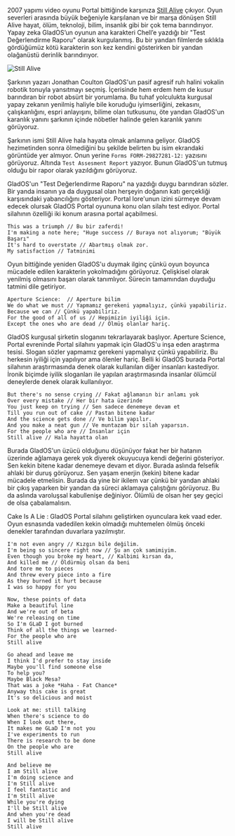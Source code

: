 2007 yapımı video oyunu Portal bittiğinde karşınıza [Still Alive](https://www.youtube.com/watch?v=36reZ9-3VK0) çıkıyor. 
Oyun severleri arasında büyük beğeniyle karşılanan ve bir marşa dönüşen Still Alive hayat, ölüm, teknoloji, bilim, insanlık gibi bir çok tema barındırıyor. Yapay zeka GladOS’un oyunun ana karakteri Chell’e yazdığı bir "Test Değerlendirme Raporu" olarak kurgulanmış. Bu bir yandan filmlerde sıklıkla gördüğümüz kötü karakterin son kez kendini gösterirken  bir yandan olağanüstü derinlik barındırıyor.

<img src="https://derinmavi.io/images/still-alive.png" alt="Still Alive" class="img-fluid">

<!--more-->

Şarkının yazarı Jonathan Coulton GladOS'un pasif agresif ruh halini vokalin robotik tonuyla yansıtmayı seçmiş. İçerisinde hem erdem hem de kusur barındıran bir robot absürt bir yorumlama. Bu tuhaf yolculukta kurgusal yapay zekanın yenilmiş haliyle bile koruduğu iyimserliğini, zekasını, çalışkanlığını, espri anlayışını, bilime olan tutkusunu, öte yandan GladOS'un karanlık yanını şarkının içinde nöbetler halinde gelen karanlık yanını görüyoruz.

Şarkının ismi Still Alive hala hayata olmak anlamına geliyor. GladOS hezimetinden sonra ölmediğini bu şekilde belirten bu isim ekrandaki görüntüde yer almıyor. Onun yerine
`Forms FORM-29827281-12:` yazısını görüyoruz. Altında `Test Assesment Report` yazıyor. Bunun GladOS'un tutmuş olduğu bir rapor olarak yazıldığını görüyoruz.

GladOS'un "Test Değerlendirme Raporu" na yazdığı duygu barındıran sözler. Bir yanda insanın ya da duygusal olan herşeyin doğanın katı gerçekliği karşısındaki yabancılığını gösteriyor. Portal lore'unun izini sürmeye devam edecek olursak GladOS Portal oyununa konu olan silahı test ediyor. Portal silahının özelliği iki konum arasına portal açabilmesi.

```
This was a triumph // Bu bir zaferdi!
I'm making a note here; "Huge success // Buraya not alıyorum; "Büyük Başarı"
It's hard to overstate // Abartmış olmak zor.
My satisfaction // Tatminimi
```

Oyun bittiğinde yeniden GladOS'u duymak ilginç çünkü oyun boyunca mücadele edilen karakterin yokolmadığını görüyoruz. Çelişkisel olarak yenilmiş olmasını başarı olarak tanımlıyor. Sürecin tamamından duyduğu tatmini dile getiriyor.


```
Aperture Science:  // Aperture bilim
We do what we must // Yapmamız gerekeni yapmalıyız, çünkü yapabiliriz.
Because we can // Çünkü yapabiliriz.
For the good of all of us // Hepimizin iyiliği için.
Except the ones who are dead // Ölmüş olanlar hariç.
```

GladOS kurgusal şirketin sloganını tekrarlayarak başlıyor. Aperture Science, Portal evreninde Portal silahını yapmak için GladOS'u inşa eden araştırma tesisi.
Slogan sözler yapmamız gerekeni yapmalıyız çünkü yapabiliriz. Bu herkesin iyiliği için yapılıyor ama ölenler hariç. Belli ki GladOS burada Portal silahının araştırmasında denek olarak kullanılan diğer insanları kastediyor. İronik biçimde iyilik sloganları ile yapılan araştırmasında insanlar ölümcül deneylerde denek olarak kullanılıyor.

```
But there's no sense crying // Fakat ağlamanın bir anlamı yok
Over every mistake // Her bir hata üzerinde
You just keep on trying // Sen sadece denemeye devam et
Till you run out of cake // Pastan bitene kadar
And the science gets done // Ve bilim yapılır.
And you make a neat gun // Ve muntazam bir silah yaparsın.
For the people who are // İnsanlar için
Still alive // Hala hayatta olan
```

Burada GladOS'un üzücü olduğunu düşünüyor fakat her bir hatanın üzerinde ağlamaya gerek yok diyerek okuyucuya kendi değerini gösteriyor. Sen kekin bitene kadar denemeye devam et diyor. Burada aslında felsefik ahlaki bir duruş görüyoruz. Sen yaşam enerjin (kekin) bitene kadar mücadele etmelisin. Burada da yine bir ikilem var çünkü bir yandan ahlaki bir çıkış yaparken bir yandan da süreci aklamaya çalıştığını görüyoruz. Bu da aslında varoluşsal kabullenişe değiniyor. Ölümlü de olsan her şey geçici de olsa çabalamalısın.

Cake Is A Lie : GladOS Portal silahını geliştirken oyunculara kek vaad eder. Oyun esnasında vadedilen kekin olmadığı muhtemelen ölmüş önceki denekler tarafından duvarlara yazılmıştır.

```
I'm not even angry // Kızgın bile değilim.
I'm being so sincere right now // Şu an çok samimiyim.
Even though you broke my heart, // Kalbimi kırsan da,
And killed me // Öldürmüş olsan da beni
And tore me to pieces
And threw every piece into a fire
As they burned it hurt because
I was so happy for you
```
```
Now, these points of data
Make a beautiful line
And we're out of beta
We're releasing on time
So I'm GLaD I got burned
Think of all the things we learned-
For the people who are
Still alive
```
```
Go ahead and leave me
I think I'd prefer to stay inside
Maybe you'll find someone else
To help you?
Maybe Black Mesa?
That was a joke *Haha - Fat Chance*
Anyway this cake is great
It's so delicious and moist
```
```
Look at me: still talking
When there's science to do
When I look out there,
It makes me GLaD I'm not you
I've experiments to run
There is research to be done
On the people who are
Still alive
```
```
And believe me
I am Still alive
I'm doing science and 
I'm Still alive
I feel fantastic and 
I'm Still alive
While you're dying 
I'll be Still alive
And when you're dead 
I will be Still alive
Still alive
```


